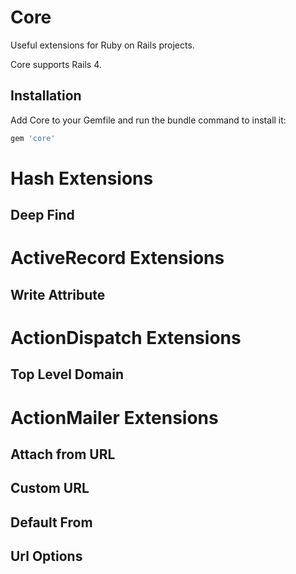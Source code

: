 # Core

Useful extensions for Ruby on Rails projects.

Core supports Rails 4.


## Installation

Add Core to your Gemfile and run the bundle command to install it:

```ruby
gem 'core'
```

# Hash Extensions

## Deep Find


# ActiveRecord Extensions

## Write Attribute


# ActionDispatch Extensions

## Top Level Domain


# ActionMailer Extensions

## Attach from URL

## Custom URL

## Default From

## Url Options
